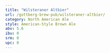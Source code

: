 ```yaml
---
title: "Wilsteraner Altbier"
url: /gottberg-brew-pub/wilsteraner-altbier/
category: North American Ale
style: American-Style Brown Ale
abv: 5.6
ibu: 0
srm: 0
upc: 0
---
```


